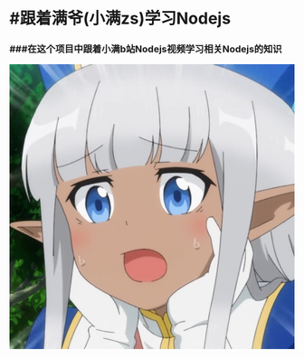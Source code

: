   <h1>
    #跟着满爷(小满zs)学习Nodejs
  </h1>

  <h3>###在这个项目中跟着小满b站Nodejs视频学习相关Nodejs的知识</h3>

![cute Carla](./Images/Carla%20(10).jpg)
